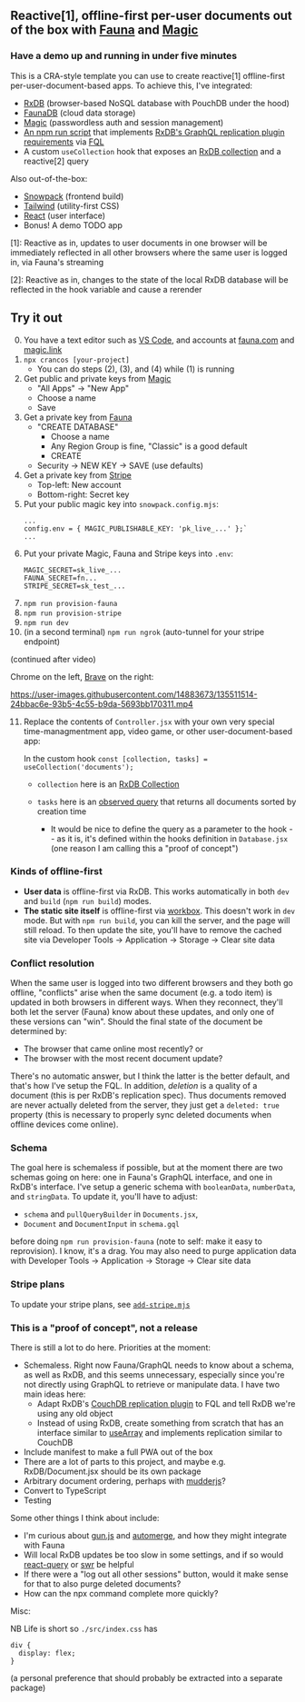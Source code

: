 ## Reactive[1], offline-first per-user documents out of the box with [Fauna](https://fauna.com) and [Magic](https://magic.link)

### Have a demo up and running in under five minutes

This is a CRA-style template you can use to create reactive[1] offline-first per-user-document-based apps.  To achieve this, I've integrated:
- [RxDB](https://rxdb.info/) (browser-based NoSQL database with PouchDB under the hood)
- [FaunaDB](https://fauna.com/) (cloud data storage)
- [Magic](https://magic.link/) (passwordless auth and session management)
- [An npm run script](https://github.com/jfrancos/crancos/blob/main/merge-with-snowpack-app-template-react/.scripts/create-UDFs.mjs) that implements [RxDB's GraphQL replication plugin requirements](https://rxdb.info/replication-graphql.html) via [FQL](https://docs.fauna.com/fauna/current/api/fql/cheat_sheet)
- A custom `useCollection` hook that exposes an [RxDB collection](https://rxdb.info/rx-collection.html) and a reactive[2] query

Also out-of-the-box:
- [Snowpack](https://www.snowpack.dev/) (frontend build)
- [Tailwind](https://tailwind.dev/) (utility-first CSS)
- [React](https://reactjs.org/) (user interface)
- Bonus!  A demo TODO app

[1]: Reactive as in, updates to user documents in one browser will be immediately reflected in all other browsers where the same user is logged in, via Fauna's streaming

[2]: Reactive as in, changes to the state of the local RxDB database will be reflected in the hook variable and cause a rerender

## Try it out

0. You have a text editor such as [VS Code](https://code.visualstudio.com/download), and accounts at [fauna.com](https://dashboard.fauna.com/accounts/register) and [magic.link](https://dashboard.magic.link/signup)
1. `npx crancos [your-project]`
   - You can do steps (2), (3), and (4) while (1) is running
2. Get public and private keys from [Magic](https://dashboard.magic.link/app/all_apps)
      - "All Apps" -> "New App"
      - Choose a name
      - Save
3. Get a private key from [Fauna](https://dashboard.fauna.com/)
   - "CREATE DATABASE"
      - Choose a name
      - Any Region Group is fine, "Classic" is a good default
      - CREATE
   - Security -> NEW KEY -> SAVE (use defaults)
4. Get a private key from [Stripe](https://dashboard.stripe.com/test/developers)
   - Top-left: New account
   - Bottom-right: Secret key
5. Put your public magic key into `snowpack.config.mjs`:
   ```
   ...
   config.env = { MAGIC_PUBLISHABLE_KEY: 'pk_live_...' };`
   ...
   ```
6. Put your private Magic, Fauna and Stripe keys into `.env`:
   ```
   MAGIC_SECRET=sk_live_...
   FAUNA_SECRET=fn...
   STRIPE_SECRET=sk_test_...
   ```
7. `npm run provision-fauna`
8. `npm run provision-stripe`
9. `npm run dev`
10. (in a second terminal) `npm run ngrok` (auto-tunnel for your stripe endpoint)

(continued after video)

Chrome on the left, [Brave](https://brave.com/) on the right:

https://user-images.githubusercontent.com/14883673/135511514-24bbac6e-93b5-4c55-b9da-5693bb170311.mp4

11. Replace the contents of `Controller.jsx` with your own very special time-managmentment app, video game, or other user-document-based app:
    
    In the custom hook `const [collection, tasks] = useCollection('documents');`
    
    - `collection` here is an [RxDB Collection](https://rxdb.info/rx-collection.html)
    
    - `tasks` here is an [observed query](https://rxdb.info/rx-query.html#observe-) that returns all documents sorted by creation time
      - It would be nice to define the query as a parameter to the hook -- as it is, it's defined within the hooks definition in `Database.jsx` (one reason I am calling this a "proof of concept")

### Kinds of offline-first

- **User data** is offline-first via RxDB.  This works automatically in both `dev` and `build` (`npm run build`) modes.
- **The static site itself** is offline-first via [workbox](https://developers.google.com/web/tools/workbox/modules/workbox-cli).  This doesn't work in `dev` mode.  But with `npm run build`, you can kill the server, and the page will still reload.  To then update the site, you'll have to remove the cached site via Developer Tools -> Application -> Storage -> Clear site data

### Conflict resolution

When the same user is logged into two different browsers and they both go offline, "conflicts" arise when the same document (e.g. a todo item) is updated in both browsers in different ways.  When they reconnect, they'll both let the server (Fauna) know about these updates, and only one of these versions can "win". Should the final state of the document be determined by:
- The browser that came online most recently?  or
- The browser with the most recent document update?

There's no automatic answer, but I think the latter is the better default, and that's how I've setup the FQL.
In addition, _deletion_ is a quality of a document (this is per RxDB's replication spec).  Thus documents removed are never actually deleted from the server, they just get a `deleted: true` property (this is necessary to properly sync deleted documents when offline devices come online).

### Schema

The goal here is schemaless if possible, but at the moment there are two schemas going on here: one in Fauna's GraphQL interface, and one in RxDB's interface.  I've setup a generic schema with `booleanData`, `numberData`, and `stringData`.  To update it, you'll have to adjust:

- `schema` and `pullQueryBuilder` in `Documents.jsx`, 
- `Document` and `DocumentInput` in `schema.gql`

before doing `npm run provision-fauna` (note to self: make it easy to reprovision).  I know, it's a drag.  You may also need to purge application data with Developer Tools -> Application -> Storage -> Clear site data

### Stripe plans

To update your stripe plans, see [`add-stripe.mjs`](https://github.com/jfrancos/crancos/blob/main/merge-with-snowpack-app-template-react/.scripts/add-stripe.mjs)

### This is a "proof of concept", not a release

There is still a lot to do here.  Priorities at the moment:
- Schemaless.  Right now Fauna/GraphQL needs to know about a schema, as well as RxDB, and this seems unnecessary, especially since you're not directly using GraphQL to retrieve or manipulate data.  I have two main ideas here:
   - Adapt RxDB's [CouchDB replication plugin](https://github.com/pubkey/rxdb/blob/master/src/plugins/replication-couchdb.ts) to FQL and tell RxDB we're using any old object
   - Instead of using RxDB, create something from scratch that has an interface similar to [useArray](https://github.com/kitze/react-hanger/blob/master/README-ARRAY.md#usearray) and implements replication similar to CouchDB
- Include manifest to make a full PWA out of the box
- There are a lot of parts to this project, and maybe e.g. RxDB/Document.jsx should be its own package
- Arbitrary document ordering, perhaps with [mudderjs](https://github.com/fasiha/mudderjs)?
- Convert to TypeScript
- Testing

Some other things I think about include:
- I'm curious about [gun.js](https://github.com/amark/gun) and [automerge](https://github.com/automerge/automerge), and how they might integrate with Fauna
- Will local RxDB updates be too slow in some settings, and if so would [react-query](https://github.com/tannerlinsley/react-query) or [swr](https://github.com/vercel/swr) be helpful
- If there were a "log out all other sessions" button, would it make sense for that to also purge deleted documents?
- How can the npx command complete more quickly?

Misc:

NB Life is short so `./src/index.css` has
```
div {
  display: flex;
}
```
(a personal preference that should probably be extracted into a separate package)
